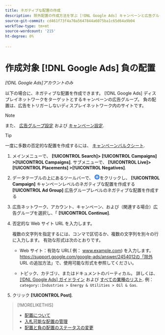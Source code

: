 ```yaml
---
title: ネガティブな配置の作成
description: 除外配置の作成方法を学ぶ [!DNL Google Ads] キャンペーンと広告グループの両方に割り当てられます。
source-git-commit: cd461f73f4a70a5647844a6075ba1c65d64a9b04
workflow-type: tm+mt
source-wordcount: '215'
ht-degree: 0%

---
```


# 作成対象 [!DNL Google Ads] 負の配置

*[!DNL Google Ads]アカウントのみ*

以下の場合に、ネガティブな配置を作成できます。 [!DNL Google Ads] ディスプレイネットワークをターゲットとするキャンペーンの広告グループ。 負の配置は、広告をトリガーしないディスプレイネットワーク内のサイトです。

>[!NOTE]
>また、 [広告グループ設定](/help/search-social-commerce/campaign-management/campaigns/ad-group-manage.md) および [キャンペーン設定](/help/search-social-commerce/campaign-management/campaigns/campaign-manage.md).

>[!TIP]
>一度に多数の否定的な配置を作成するには、 [キャンペーンバルクシート](/help/search-social-commerce/campaign-management/bulksheets/bulksheet-about.md).

1. メインメニューで、 **[!UICONTROL Search]> [!UICONTROL Campaigns] >[!UICONTROL Campaigns]**. サブメニューで、 **[!UICONTROL Live]> [!UICONTROL Placements] >[!UICONTROL Negatives]**.

1. データテーブルの上にあるツールバーで、 ![作成](/help/search-social-commerce/assets/add.png "作成")をクリックし、 **[!UICONTROL Campaign]** キャンペーンレベルのネガティブな配置を作成する **[!UICONTROL Ad Group]** 広告グループレベルのネガティブな配置を作成する

1. 広告ネットワーク、アカウント、キャンペーン、および（関連する場合）広告グループを選択し、「 **[!UICONTROL Continue]**.

1. 否定的な Web サイト URL を入力します。

   複数の文字列を指定するには、コンマで区切るか、複数の文字列を別々の行に入力します。 有効な形式は次のとおりです。

   * Web サイト：有効な URL( 例： www.example.com) を入力します。 https://support.google.com/google-ads/answer/2454012の「除外 URL の追加方法」で、使用可能な形式を参照してください。

   * トピック、カテゴリ、またはドキュメントのバーティカル。 詳しくは、 [[!DNL Google Ads] ガイドライン](https://support.google.com/google-ads/editor/answer/30517) および [すべての業種のリスト](https://developers.google.com/adwords/api/docs/appendix/verticals). 例： `category::Industries > Energy & Utilities > Oil & Gas`.

1. クリック **[!UICONTROL Post]**.

>[!MORELIKETHIS]
>
>* [配置について](placement-about.md)
>* [入札可能な配置の管理](placement-manage.md)
>* [配置と負の配置のステータスの変更](placement-status-edit.md)

